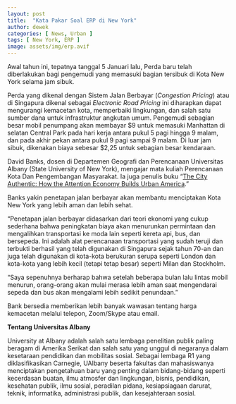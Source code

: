 ```yaml
---
layout: post
title:  "Kata Pakar Soal ERP di New York"
author: dewek
categories: [ News, Urban ]
tags: [ New York, ERP ]
image: assets/img/erp.avif
---
```


Awal tahun ini, tepatnya tanggal 5 Januari lalu, Perda baru telah diberlakukan bagi pengemudi yang memasuki bagian tersibuk di Kota New York selama jam sibuk.

Perda yang dikenal dengan Sistem Jalan Berbayar (_Congestion Pricing_) atau di Singapura dikenal sebagai _Electronic Road Pricing_ ini diharapkan dapat mengurangi kemacetan kota, memperbaiki lingkungan, dan salah satu sumber dana untuk infrastruktur angkutan umum. Pengemudi sebagian besar mobil penumpang akan membayar $9 untuk memasuki Manhattan di selatan Central Park pada hari kerja antara pukul 5 pagi hingga 9 malam, dan pada akhir pekan antara pukul 9 pagi sampai 9 malam. Di luar jam sibuk, dikenakan biaya sebesar $2,25 untuk sebagian besar kendaraan.

David Banks, dosen di Departemen Geografi dan Perencanaan Universitas Albany (State University of New York), mengajar mata kuliah Perencanaan Kota Dan Pengembangan Masyarakat. Ia juga penulis buku “[The City Authentic: How the Attention Economy Builds Urban America](https://www.albany.edu/news-center/news/2023-city-authentic-qa-david-banks).”

Banks yakin penetapan jalan berbayar akan membantu menciptakan Kota New York yang lebih aman dan lebih sehat.

“Penetapan jalan berbayar didasarkan dari teori ekonomi yang cukup sederhana bahwa peningkatan biaya akan menurunkan permintaan dan mengalihkan transportasi ke moda lain seperti kereta api, bus, dan bersepeda. Ini adalah alat perencanaan transportasi yang sudah teruji dan terbukti berhasil yang telah digunakan di Singapura sejak tahun 70-an dan juga telah digunakan di kota-kota berukuran serupa seperti London dan kota-kota yang lebih kecil (tetapi tetap besar) seperti Milan dan Stockholm.

“Saya sepenuhnya berharap bahwa setelah beberapa bulan lalu lintas mobil menurun, orang-orang akan mulai merasa lebih aman saat mengendarai sepeda dan bus akan mengalami lebih sedikit penundaan.”

Bank bersedia memberikan lebih banyak wawasan tentang harga kemacetan melalui telepon, Zoom/Skype atau email.

**Tentang Universitas Albany**

University at Albany adalah salah satu lembaga penelitian publik paling beragam di Amerika Serikat dan salah satu yang unggul di negaranya dalam kesetaraan pendidikan dan mobilitas sosial. Sebagai lembaga R1 yang diklasifikasikan Carnegie, UAlbany beserta fakultas dan mahasiswanya menciptakan pengetahuan baru yang penting dalam bidang-bidang seperti kecerdasan buatan, ilmu atmosfer dan lingkungan, bisnis, pendidikan, kesehatan publik, ilmu sosial, peradilan pidana, kesiapsiagaan darurat, teknik, informatika, administrasi publik, dan kesejahteraan sosial. 
